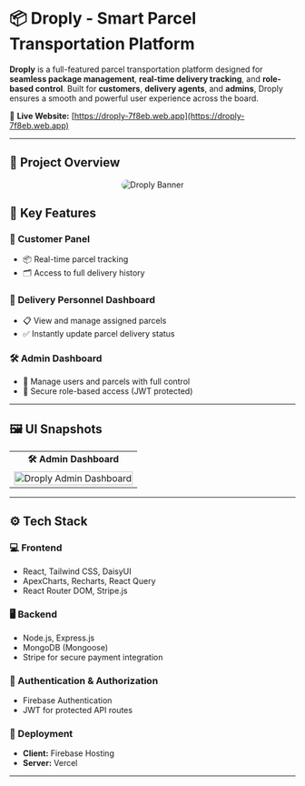 # 📦 Droply - Smart Parcel Transportation Platform

**Droply** is a full-featured parcel transportation platform designed for **seamless package management**, **real-time delivery tracking**, and **role-based control**. Built for **customers**, **delivery agents**, and **admins**, Droply ensures a smooth and powerful user experience across the board.

🔗 **Live Website:** [https://droply-7f8eb.web.app](https://droply-7f8eb.web.app)

---

## 🎯 Project Overview

<div align="center">
  <img src="https://i.ibb.co/qM1jXSDc/droply-home.jpg" alt="Droply Banner" style="border-radius: 12px;" />
</div>



## 🎯 Key Features

### 👤 Customer Panel
- 📦 Real-time parcel tracking  
- 🗂️ Access to full delivery history  

### 🚴 Delivery Personnel Dashboard
- 📋 View and manage assigned parcels  
- ✅ Instantly update parcel delivery status  

### 🛠️ Admin Dashboard
- 👥 Manage users and parcels with full control  
- 🔐 Secure role-based access (JWT protected)  

---

## 🖼️ UI Snapshots

<table>
  <tr>
    <td align="center"><b>🛠️ Admin Dashboard</b></td>
  </tr>
  <tr>
    <td><img src="https://i.ibb.co/v4hcYH6Q/droply-dashboard.jpg" alt="Droply Admin Dashboard" width="100%"/></td>
  </tr>
</table>

---

## ⚙️ Tech Stack

### 💻 Frontend
- React, Tailwind CSS, DaisyUI  
- ApexCharts, Recharts, React Query  
- React Router DOM, Stripe.js  

### 🖥️ Backend
- Node.js, Express.js  
- MongoDB (Mongoose)  
- Stripe for secure payment integration  

### 🔐 Authentication & Authorization
- Firebase Authentication  
- JWT for protected API routes  

### 🚀 Deployment
- **Client:** Firebase Hosting  
- **Server:** Vercel 

---



